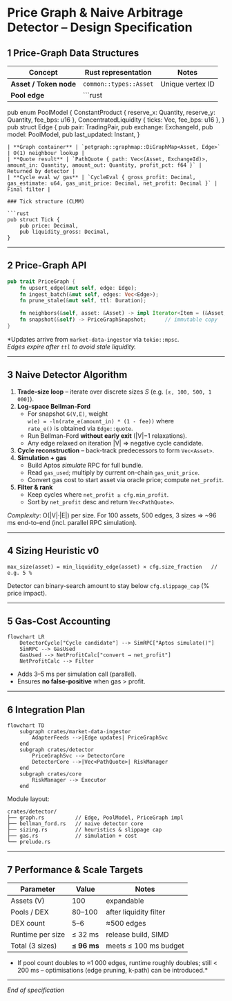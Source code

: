 # Price Graph & Naive Arbitrage Detector – Design Specification

## 1  Price-Graph Data Structures

| Concept | Rust representation | Notes |
|---------|--------------------|-------|
| **Asset / Token node** | `common::types::Asset` | Unique vertex ID |
| **Pool edge** | ```rust
pub enum PoolModel {
    ConstantProduct { reserve_x: Quantity, reserve_y: Quantity, fee_bps: u16 },
    ConcentratedLiquidity { ticks: Vec<Tick>, fee_bps: u16 },
}
pub struct Edge {
    pub pair: TradingPair,
    pub exchange: ExchangeId,
    pub model: PoolModel,
    pub last_updated: Instant,
}
``` | Directed; one edge per swap direction |
| **Graph container** | `petgraph::graphmap::DiGraphMap<Asset, Edge>` | O(1) neighbour lookup |
| **Quote result** | `PathQuote { path: Vec<(Asset, ExchangeId)>, amount_in: Quantity, amount_out: Quantity, profit_pct: f64 }` | Returned by detector |
| **Cycle eval w/ gas** | `CycleEval { gross_profit: Decimal, gas_estimate: u64, gas_unit_price: Decimal, net_profit: Decimal }` | Final filter |

### Tick structure (CLMM)

```rust
pub struct Tick {
    pub price: Decimal,
    pub liquidity_gross: Decimal,
}
```

---

## 2  Price-Graph API

```rust
pub trait PriceGraph {
    fn upsert_edge(&mut self, edge: Edge);
    fn ingest_batch(&mut self, edges: Vec<Edge>);
    fn prune_stale(&mut self, ttl: Duration);

    fn neighbors(&self, asset: &Asset) -> impl Iterator<Item = (&Asset, &Edge)>;
    fn snapshot(&self) -> PriceGraphSnapshot;      // immutable copy
}
```

*Updates arrive from `market-data-ingestor` via `tokio::mpsc`.  
*Edges expire after `ttl` to avoid stale liquidity.*

---

## 3  Naive Detector Algorithm

1. **Trade-size loop** – iterate over discrete sizes *S* (e.g. `[ε, 100, 500, 1 000]`).
2. **Log-space Bellman-Ford**  
   * For snapshot `G(V,E)`, weight  
     `w(e) = -ln(rate_e(amount_in) * (1 - fee))` where  
     `rate_e()` is obtained via `Edge::quote`.
   * Run Bellman-Ford **without early exit** (|V|−1 relaxations).  
   * Any edge relaxed on iteration |V| ⇒ negative cycle candidate.
3. **Cycle reconstruction** – back-track predecessors to form `Vec<Asset>`.
4. **Simulation + gas**  
   * Build Aptos *simulate* RPC for full bundle.  
   * Read `gas_used`; multiply by current on-chain `gas_unit_price`.  
   * Convert gas cost to start asset via oracle price; compute `net_profit`.
5. **Filter & rank**  
   * Keep cycles where `net_profit ≥ cfg.min_profit`.  
   * Sort by `net_profit` desc and return `Vec<PathQuote>`.

*Complexity*: O(|V|·|E|) per size. For 100 assets, 500 edges, 3 sizes ⇒ ~96 ms end-to-end (incl. parallel RPC simulation).

---

## 4  Sizing Heuristic v0

```
max_size(asset) = min_liquidity_edge(asset) × cfg.size_fraction   //  e.g. 5 %
```

Detector can binary-search amount to stay below `cfg.slippage_cap` (% price impact).

---

## 5  Gas-Cost Accounting

```mermaid
flowchart LR
    DetectorCycle["Cycle candidate"] --> SimRPC["Aptos simulate()"]
    SimRPC --> GasUsed
    GasUsed --> NetProfitCalc["convert → net_profit"]
    NetProfitCalc --> Filter
```

* Adds 3–5 ms per simulation call (parallel).  
* Ensures **no false-positive** when gas > profit.

---

## 6  Integration Plan

```mermaid
flowchart TD
    subgraph crates/market-data-ingestor
        AdapterFeeds -->|Edge updates| PriceGraphSvc
    end
    subgraph crates/detector
        PriceGraphSvc --> DetectorCore
        DetectorCore -->|Vec<PathQuote>| RiskManager
    end
    subgraph crates/core
        RiskManager --> Executor
    end
```

Module layout:

```
crates/detector/
├── graph.rs          // Edge, PoolModel, PriceGraph impl
├── bellman_ford.rs   // naive detector core
├── sizing.rs         // heuristics & slippage cap
├── gas.rs            // simulation + cost
└── prelude.rs
```

---

## 7  Performance & Scale Targets

| Parameter | Value | Notes |
|-----------|-------|-------|
| Assets (V) | 100 | expandable |
| Pools / DEX | 80–100 | after liquidity filter |
| DEX count | 5–6 | ≈500 edges |
| Runtime per size | ≤ 32 ms | release build, SIMD |
| Total (3 sizes) | **≤ 96 ms** | meets ≤ 100 ms budget |

* If pool count doubles to ≈1 000 edges, runtime roughly doubles; still < 200 ms – optimisations (edge pruning, k-path) can be introduced.*

---

_End of specification_